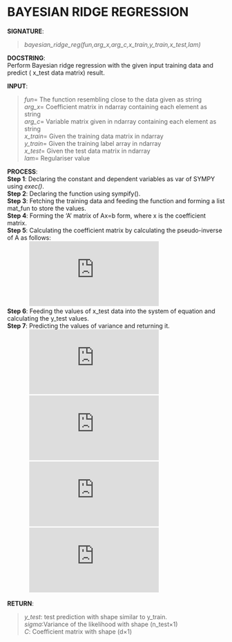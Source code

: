 # BAYESIAN RIDGE REGRESSION

**SIGNATURE**: 
>_bayesian_ridge_reg(fun,arg_x,arg_c,x_train,y_train,x_test,lam)_

**DOCSTRING**:  
Perform Bayesian ridge regression with the given input training data and predict ( x_test data matrix) result.

**INPUT**:  
>*fun*= The function resembling close to the data given as string  
*arg_x*= Coefficient matrix in ndarray containing each element as string  
*arg_c*= Variable matrix given in ndarray containing each element as string  
*x_train*= Given the training data matrix in ndarray  
*y_train*= Given the training label array in ndarray  
*x_test*= Given the test data matrix in ndarray  
*lam*= Regulariser value  

**PROCESS**:  
**Step 1**: Declaring the constant and dependent variables as var of SYMPY using _exec()_.  
**Step 2**:  Declaring the function using sympify().  
**Step 3**:  Fetching the training data and feeding the function and forming a list mat_fun to store the values.  
**Step 4**:  Forming the ‘A’ matrix of Ax=b form, where x is the coefficient matrix.  
**Step 5**:  Calculating the coefficient matrix by calculating the pseudo-inverse of A as follows:  
&nbsp;&nbsp;&nbsp;&nbsp;&nbsp;&nbsp;&nbsp;&nbsp;&nbsp;&nbsp;&nbsp;&nbsp;&nbsp;![](http://latex.codecogs.com/gif.latex?%5Ctheta%3D%28A%5E%7BT%7D%5Cbullet%20A&plus;%5Cdelta%5E%7B2%7DI%29%5E%7B-1%7DA%5E%7BT%7D%5Cbullet%20Y)  
**Step 6**:  Feeding the values of x_test data into the system of equation and calculating the y_test values.  
**Step 7**:  Predicting the values of variance and returning it.  
&nbsp;&nbsp;&nbsp;&nbsp;&nbsp;&nbsp;&nbsp;&nbsp;&nbsp;&nbsp;&nbsp;&nbsp;&nbsp;![](http://latex.codecogs.com/gif.latex?%5Csigma_%7B2%7D%3D%5Cleft%20%5B%20%5Cfrac%7B%28y-A_%7Btrain%7D%5Cbullet%20%5Ctheta%29%5E%7BT%7D%28y-A_%7Btrain%7D%5Cbullet%20%5Ctheta%29%7D%7Bn%7D%20%5Cright%20%5D_%7B%281%5Ctimes%20n%29%7D)  
&nbsp;&nbsp;&nbsp;&nbsp;&nbsp;&nbsp;&nbsp;&nbsp;&nbsp;&nbsp;&nbsp;&nbsp;&nbsp;![](http://latex.codecogs.com/gif.latex?%5Csigma%3D%5Cbegin%7Bbmatrix%7D%201%5C%5C%201%5C%5C%201%5C%5C%20%5Cvdots%5C%5C%201%5C%5C%20%5Cend%7Bbmatrix%7D%5Cbullet%20%5Csigma_%7B2%7D)  
&nbsp;&nbsp;&nbsp;&nbsp;&nbsp;&nbsp;&nbsp;&nbsp;&nbsp;&nbsp;&nbsp;&nbsp;&nbsp;![](http://latex.codecogs.com/gif.latex?V%3D%5Cfrac%7B%28A_%7Btrain%7D%5E%7BT%7D%5Cbullet%20A&plus;I%29%7D%7B%5Csigma_%7B2%7D%7D)  
&nbsp;&nbsp;&nbsp;&nbsp;&nbsp;&nbsp;&nbsp;&nbsp;&nbsp;&nbsp;&nbsp;&nbsp;&nbsp;![](http://latex.codecogs.com/gif.latex?%5Csigma_%7Bi%7D%3D%5Csigma_%7Bi%7D&plus;%28%28A_%7Btest%7D%5Cbullet%20V%29%5Cbullet%20A_%7Btest%7D%5E%7BT%7D%29)  

**RETURN**:  
>*y_test*: test prediction with shape similar to y_train.  
*sigma*:Variance of the likelihood with shape (n_test×1)  
*C*: Coefficient matrix with shape (d×1)  

